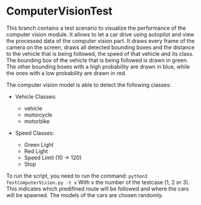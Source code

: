 # ComputerVisionTest
This branch contains a test scenario to visualize the performance of the computer vision module. It allows to let a car drive using autopilot and view the processed data of the computer vision part. It draws every frame of the camera on the screen, draws all detected bounding boxes and the distance to the vehicle that is being followed, the speed of that vehicle and its class. The bounding box of the vehicle that is being followed is drawn in green. The other bounding boxes with a high probability are drawn in blue, while the ones with a low probability are drawn in red.

The computer vision model is able to detect the following classes:
- Vehicle Classes:
  - vehicle
  - motorcycle
  - motorbike

- Speed Classes:
  - Green Light
  - Red Light
  - Speed Limit (10 -> 120)
  - Stop

To run the script, you need to run the command:
`python3 TestComputerVision.py -t x`
With x the number of the testcase (1, 2 or 3). This indicates which predifined route will be followed and where the cars will be spawned. The models of the cars are chosen randomly.

